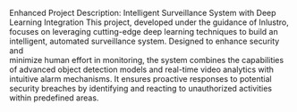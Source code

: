 Enhanced Project Description: Intelligent Surveillance System with Deep Learning Integration
  This project, developed under the guidance of Inlustro, focuses on leveraging cutting-edge deep learning techniques to build an intelligent, automated surveillance system. Designed to enhance security and       
  minimize human effort in monitoring, the system combines the capabilities of advanced object detection models and real-time video analytics with intuitive alarm mechanisms. It ensures proactive responses to 
  potential security breaches by identifying and reacting to unauthorized activities within predefined areas.
